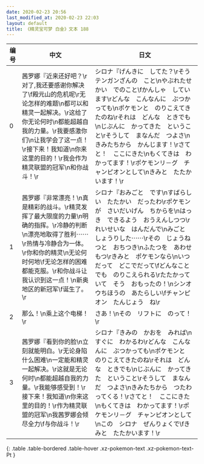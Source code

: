 ```yaml
---
date: 2020-02-23 20:56
last_modified_at: 2020-02-23 22:03
layout: default
title: 《精灵宝可梦 白金》文本 188
---
```

| 编号 | 中文 | 日文 |
| ---- | ---- | ---- |
| 0 | 茜罗娜『近来还好吧？\r对了,我还要感谢你解决了\f殿元山的危机呢\r无论怎样的难题\n都可以和精灵一起解决。\r这给了你无论何时\n都能超越自我的力量。\r我要感激你们\n让我学会了这一点！\r接下来！我知道\n你来这里的目的！\r我会作为精灵联盟的冠军\n和你战斗！\r | シロナ『げんきに　してた？\rそう　テンガンざんの　こと\nやぶれたせかい　でのこと\fかんしゃ　しています\rどんな　こんなんに　ぶつかっても\nポケモンと　のりこえてきたのね\rそれは　どんな　ときでも\nじぶんに　かってきた　ということ\rそうして　まなんだ　つよさ\nきみたちから　かんじます！\rさてと！　ここにきた\nもくてきは　わかってます！\rポケモンリ－グ　チャンピオンとして\nきみと　たたかいます！\r |
| 1 | 茜罗娜『非常漂亮！\n真是精彩的战斗。\r精灵发挥了最大限度的力量\n明确的指挥。\r冷静的判断\n漂亮地取得了胜利⋯⋯\r热情与冷静合为一体。\r你和你的精灵\n无论何时何地\f无论怎样的困难都能克服。\r和你战斗让我认识到这一点！\n新奥地区的新冠军\f诞生了。\r | シロナ『おみごと　です\nすばらしい　たたかい　だったわ\rポケモンが　さいだいげん　ちからを\nはっき　できるよう　おうえんしつつ\rれいせいな　はんだんで\nみごと　しょうりした⋯⋯\rその　じょうねつと　おちつき\nふたつを　あわせもつ\rきみと　ポケモンなら\nいつだって　どこでだって\fどんなことでも　のりこえられる\rたたかっていて　そう　おもったの！\nシンオウちほうの　あたらしい\fチャンピオン　たんじょう　ね\r |
| 2 | 那么！\n乘上这个电梯！\r | さあ！\nその　リフトに　のって！\r |
| 3 | 茜罗娜『看到你的脸\n立刻就能明白。\r无论身陷什么困难\n一定能和精灵一起解决。\r这就是无论何时\n都能超越自我的力量。\r我能够感受到！\r接下来！我知道\n你来这里的目的！\r作为精灵联盟的冠军\n我茜罗娜会倾尽全力\f与你战斗！\r | シロナ『きみの　かおを　みれば\nすぐに　わかるわ\rどんな　こんなんに　ぶつかっても\nポケモンと　のりこえてきたのね\rそれは　どんな　ときでも\nじぶんに　かってきた　ということ\rそうして　まなんだ　つよさ\nきみたちから　つたわってくる！\rさてと！　ここにきた\nもくてきは　わかってます！\rポケモンリ－グ　チャンピオンとして\nこの　シロナ　ぜんりょくで\fきみと　たたかいます！\r |
{: .table .table-bordered .table-hover .xz-pokemon-text .xz-pokemon-text-Pt }